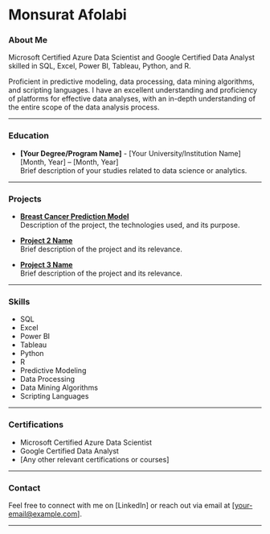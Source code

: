 # Monsurat Afolabi

### About Me
Microsoft Certified Azure Data Scientist and Google Certified Data Analyst skilled in SQL, Excel, Power BI, Tableau, Python, and R.

Proficient in predictive modeling, data processing, data mining algorithms, and scripting languages. I have an excellent understanding and proficiency of platforms for effective data analyses, with an in-depth understanding of the entire scope of the data analysis process.

---

### Education
- **[Your Degree/Program Name]** - [Your University/Institution Name]  
  [Month, Year] – [Month, Year]  
  Brief description of your studies related to data science or analytics.

---

### Projects
- **[Breast Cancer Prediction Model](link-to-your-repo)**  
  Description of the project, the technologies used, and its purpose.
  
- **[Project 2 Name](link-to-your-repo)**  
  Brief description of the project and its relevance.

- **[Project 3 Name](link-to-your-repo)**  
  Brief description of the project and its relevance.

---

### Skills
- SQL
- Excel
- Power BI
- Tableau
- Python
- R
- Predictive Modeling
- Data Processing
- Data Mining Algorithms
- Scripting Languages

---

### Certifications
- Microsoft Certified Azure Data Scientist
- Google Certified Data Analyst
- [Any other relevant certifications or courses]

---

### Contact
Feel free to connect with me on [LinkedIn] or reach out via email at [your-email@example.com].

---
